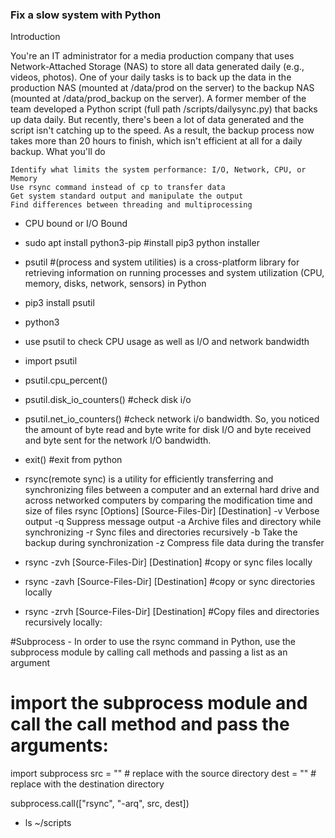 ### Fix a slow system with Python

Introduction

You're an IT administrator for a media production company that uses Network-Attached Storage (NAS) to store all data generated daily (e.g., videos, photos). One of your daily tasks is to back up the data in the production NAS (mounted at /data/prod on the server) to the backup NAS (mounted at /data/prod_backup on the server). A former member of the team developed a Python script (full path /scripts/dailysync.py) that backs up data daily. But recently, there's been a lot of data generated and the script isn't catching up to the speed. As a result, the backup process now takes more than 20 hours to finish, which isn't efficient at all for a daily backup.
What you'll do

    Identify what limits the system performance: I/O, Network, CPU, or Memory
    Use rsync command instead of cp to transfer data
    Get system standard output and manipulate the output
    Find differences between threading and multiprocessing

- CPU bound or I/O Bound
- sudo apt install python3-pip #install pip3 python installer
- psutil #(process and system utilities) is a cross-platform library for retrieving information on running processes and system utilization (CPU, memory, disks, network, sensors) in Python
- pip3 install psutil
- python3
- use psutil to check CPU usage as well as I/O and network bandwidth
- import psutil
- psutil.cpu_percent()
- psutil.disk_io_counters() #check disk i/o
- psutil.net_io_counters() #check network i/o bandwidth. So, you noticed the amount of byte read and byte write for disk I/O and byte received and byte sent for the network I/O bandwidth.
- exit() #exit from python
- rsync(remote sync) is a utility for efficiently transferring and synchronizing files between a computer and an external hard drive and across networked computers by comparing the modification time and size of files
  rsync [Options] [Source-Files-Dir] [Destination]
 -v Verbose output
-q Suppress message output
-a Archive files and directory while synchronizing
-r Sync files and directories recursively
-b Take the backup during synchronization
-z Compress file data during the transfer

- rsync -zvh [Source-Files-Dir] [Destination] #copy or sync files locally
- rsync -zavh [Source-Files-Dir] [Destination] #copy or sync directories locally
- rsync -zrvh [Source-Files-Dir] [Destination] #Copy files and directories recursively locally:

#Subprocess - In order to use the rsync command in Python, use the subprocess module by calling call methods and passing a list as an argument
# import the subprocess module and call the call method and pass the arguments:

import subprocess
src = "<source-path>" # replace <source-path> with the source directory
dest = "<destination-path>" # replace <destination-path> with the destination directory

subprocess.call(["rsync", "-arq", src, dest])

- ls ~/scripts


